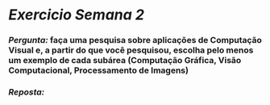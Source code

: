 # *Exercicio Semana 2*

### *Pergunta:*   faça uma pesquisa sobre aplicações de Computação Visual e, a partir do que você pesquisou, escolha pelo menos um exemplo de cada subárea (Computação Gráfica, Visão Computacional, Processamento de Imagens)

### *Reposta:*    
